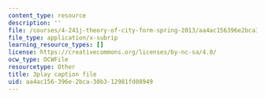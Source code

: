 ```yaml
---
content_type: resource
description: ''
file: /courses/4-241j-theory-of-city-form-spring-2013/aa4ac156396e2bca30b312981fd08949_qBrYZb6tdo4.srt
file_type: application/x-subrip
learning_resource_types: []
license: https://creativecommons.org/licenses/by-nc-sa/4.0/
ocw_type: OCWFile
resourcetype: Other
title: 3play caption file
uid: aa4ac156-396e-2bca-30b3-12981fd08949
---
```


